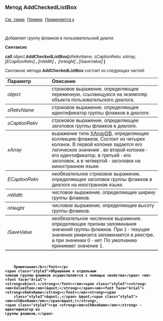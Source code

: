 <html>
<head>
<title>Диалог\AddCheckedListBox</title>
    <style type="text/css">
        .style1
        {
            height: 47px;
        }
        .style2
        {
            height: 64px;
        }
        .style3
        {
            font-family: Arial;
        }
    </style>
</head>

<body>

<p><strong><font size="4" face="Arial">Метод AddCheckedListBox<br>
<br>
</font></strong><font face="Arial"><a href="../Asustpar.html">См. также</a>&nbsp;
<u>Пример</u>&nbsp; <a href="../Asustpar.html">
Применяется к</a></font></p>

<p>&nbsp;</p>
    <p><font face="Arial">Добавляет группу флажков в пользовательский диалог.</font></p>

<p class="label"><font face="Arial"><b>Синтаксис</b></font></p>

<p><font face="Arial"><strong>call</strong> <em>object</em>.<strong>AddCheckedListBox(</strong><em>sRekvName, 
    sCaptionRekv, xArray</em></font>, <font face="Arial"><em>[ECaptionRekv] </em>
    <strong>, </strong><em>[nWidth] </em><strong>, </strong>&nbsp;<em>[nHeight]</em><strong> 
    , </strong><em>[iSaveValue]</em><strong> )</strong></font></p>

<p><font face="Arial">Синтаксис метода <strong>AddCheckedListBox</strong>
состоит из следующих частей:</font></p>

<table border="1" cellPadding="5" cols="2" frame="below" rules="rows">
<TBODY>
  <tr vAlign="top">
    <td class="label" width="29%"><font face="Arial"><b>Параметр</b></font></td>
    <td class="label" width="71%"><font face="Arial"><strong>Описание</strong></font></td>
  </tr>
  <tr>
    <td width="29%"><em><font face="Arial">object</font></em></td>
    <td width="71%"><font face="Arial">строковое выражение, 
	определяющее переменную, ссылающуюся на экземпляр объекта пользовательского 
	диалога.</font></td>
  </tr>
  <tr>
    <td width="29%"><em><font face="Arial">sRekvName</font></em></td>
    <td width="71%"><font face="Arial">строковое выражение, 
	определяющее идентификатор группы флажков в диалоге.</font></td>
  </tr>
  <tr>
    <td width="29%"><font face="Arial"><em>sCaptionRekv</em></font></td>
    <td width="71%"><font face="Arial">строковое выражение, 
	определяющее заголовок группы флажков в диалоге.</font></td>
  </tr>
  <tr>
    <td width="29%"><font face="Arial"><em>xArray</em></font></td>
    <td width="71%"><font face="Arial">выражение типа
	<a href="../Functions/CreateXArrayDB.html">XArrayDB</a>, определяющее 
	коллекцию флажков. Состоит из четырех колонок. В первой колонке 
	задается его логическое значение , во второй колонке - его идентификатор, в третьей 
        - его заголовок, а в четвертой - заголовок на ииностранном языке. </font></td>
  </tr>
    <tr>
    <td width="29%" class="style1"><em><font face="Arial">ECaptionRekv</font></em></td>
    <td width="71%" class="style1"><font face="Arial">необязательное строковое 
	выражение, определяющее заголовок группы флажков в диалоге на 
	иностранном языке.</font></td>
    </tr>
  <tr>
    <td width="29%"> <font face="Arial"><em>nWidth</em></font></td>
    <td width="71%"><font face="Arial">числовое выражение, определяющее ширину группы 
        флажков.</font></td>
  </tr>
</TBODY>
  <tr>
    <td width="29%"> <font face="Arial"><em>nHeight</em></font></td>
    <td width="71%"><font face="Arial">числовое выражение, определяющее высоту группы 
        флажков.</font></td>
  </tr>
  <tr>
    <td width="29%" class="style2"><em><font face="Arial">iSaveValue</font></em></td>
    <td width="71%" class="style2"><font face="Arial">необязательное численное 
	выражение, определяющее признак запоминания значений группы флажков. При 1 - текущее значение реквизита запоминается в реестре, а при 
	значении 0 - нет. По умолчанию принимает значение 1.</font></td>
  </tr>
</table>
    <p>
        &nbsp;</p>
    <p>
        <font face="Arial"><b>

        Примечание</b></font></p>
    <span class="style3">Обрашение к отдельным 
    членам группы флажков осуществляется с помощью свойства</span> <em><font face="Arial">
    <strong>object.</strong></font></em><span class="style3"><strong><em>ValueItem</em>(&quot;</strong></span><em><font face="Arial"><strong>sRekvName</strong></font></em><strong><span 
        class="style3">&quot;,</span> &quot;<span class="style3"><em>sChBoxName</em></span>&quot;)</strong>,
    <span class="style3">где <strong><em>sChBoxName</em></strong> - идентификатор из 
    группы флажков.</span>

</body>
</html>
